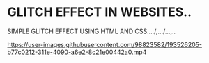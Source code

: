# GLITCH EFFECT IN WEBSITES..
SIMPLE GLITCH EFFECT USING HTML AND CSS..../,.../...,..

https://user-images.githubusercontent.com/98823582/193526205-b77c0212-311e-4090-a6e2-8c21e00442a0.mp4
